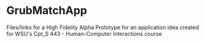 # GrubMatchApp
Files/links for a High Fidelity Alpha Prototype for an application idea created for WSU's Cpt_S 443 - Human-Computer Interactions course
